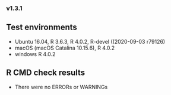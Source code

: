 
### v1.3.1

## Test environments

- Ubuntu 16.04, R 3.6.3, R 4.0.2, R-devel ((2020-09-03 r79126)
- macOS (macOS Catalina 10.15.6), R 4.0.2
- windows R 4.0.2

## R CMD check results

- There were no ERRORs or WARNINGs
